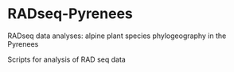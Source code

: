 # RADseq-Pyrenees
RADseq data analyses: alpine plant species phylogeography in the Pyrenees

Scripts for analysis of RAD seq data
